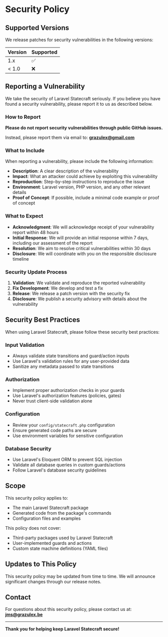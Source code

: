 # Security Policy

## Supported Versions

We release patches for security vulnerabilities in the following versions:

| Version | Supported          |
| ------- | ------------------ |
| 1.x     | :white_check_mark: |
| < 1.0   | :x:                |

## Reporting a Vulnerability

We take the security of Laravel Statecraft seriously. If you believe you have found a security vulnerability, please report it to us as described below.

### How to Report

**Please do not report security vulnerabilities through public GitHub issues.**

Instead, please report them via email to: **grazulex@gmail.com**

### What to Include

When reporting a vulnerability, please include the following information:

- **Description**: A clear description of the vulnerability
- **Impact**: What an attacker could achieve by exploiting this vulnerability
- **Reproduction**: Step-by-step instructions to reproduce the issue
- **Environment**: Laravel version, PHP version, and any other relevant details
- **Proof of Concept**: If possible, include a minimal code example or proof of concept

### What to Expect

- **Acknowledgment**: We will acknowledge receipt of your vulnerability report within 48 hours
- **Initial Response**: We will provide an initial response within 7 days, including our assessment of the report
- **Resolution**: We aim to resolve critical vulnerabilities within 30 days
- **Disclosure**: We will coordinate with you on the responsible disclosure timeline

### Security Update Process

1. **Validation**: We validate and reproduce the reported vulnerability
2. **Fix Development**: We develop and test a fix
3. **Release**: We release a patch version with the security fix
4. **Disclosure**: We publish a security advisory with details about the vulnerability

## Security Best Practices

When using Laravel Statecraft, please follow these security best practices:

### Input Validation

- Always validate state transitions and guard/action inputs
- Use Laravel's validation rules for any user-provided data
- Sanitize any metadata passed to state transitions

### Authorization

- Implement proper authorization checks in your guards
- Use Laravel's authorization features (policies, gates)
- Never trust client-side validation alone

### Configuration

- Review your `config/statecraft.php` configuration
- Ensure generated code paths are secure
- Use environment variables for sensitive configuration

### Database Security

- Use Laravel's Eloquent ORM to prevent SQL injection
- Validate all database queries in custom guards/actions
- Follow Laravel's database security guidelines

## Scope

This security policy applies to:

- The main Laravel Statecraft package
- Generated code from the package's commands
- Configuration files and examples

This policy does not cover:

- Third-party packages used by Laravel Statecraft
- User-implemented guards and actions
- Custom state machine definitions (YAML files)

## Updates to This Policy

This security policy may be updated from time to time. We will announce significant changes through our release notes.

## Contact

For questions about this security policy, please contact us at: **jms@grazulex.be**

---

**Thank you for helping keep Laravel Statecraft secure!**
